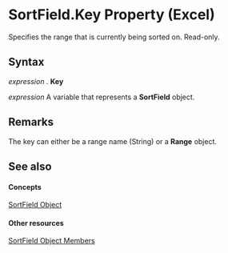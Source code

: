 
# SortField.Key Property (Excel)

Specifies the range that is currently being sorted on. Read-only.


## Syntax

 _expression_ . **Key**

 _expression_ A variable that represents a **SortField** object.


## Remarks

The key can either be a range name (String) or a  **Range** object.


## See also


#### Concepts


[SortField Object](2becf77f-c072-2060-9baf-ebcf785c05bb.md)
#### Other resources


[SortField Object Members](f690a20f-e9aa-8ac7-2389-093707269120.md)
